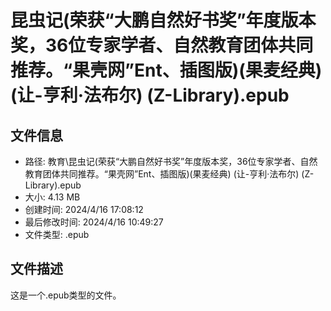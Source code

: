 ﻿# 昆虫记(荣获“大鹏自然好书奖”年度版本奖，36位专家学者、自然教育团体共同推荐。“果壳网”Ent、插图版)(果麦经典) (让-亨利·法布尔) (Z-Library).epub

## 文件信息
- 路径: 教育\昆虫记(荣获“大鹏自然好书奖”年度版本奖，36位专家学者、自然教育团体共同推荐。“果壳网”Ent、插图版)(果麦经典) (让-亨利·法布尔) (Z-Library).epub
- 大小: 4.13 MB
- 创建时间: 2024/4/16 17:08:12
- 最后修改时间: 2024/4/16 10:49:27
- 文件类型: .epub

## 文件描述
这是一个.epub类型的文件。

